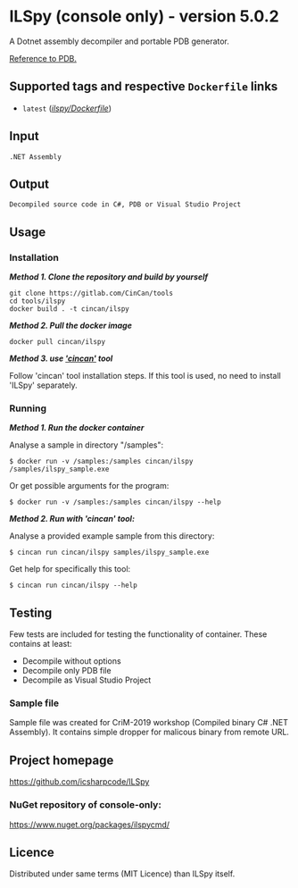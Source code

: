 # ILSpy (console only) - version 5.0.2

A Dotnet assembly decompiler and portable PDB generator. 

[Reference to PDB.](https://github.com/dotnet/core/blob/master/Documentation/diagnostics/portable_pdb.md)

## Supported tags and respective `Dockerfile` links

* `latest` 
([*ilspy/Dockerfile*](Dockerfile))


## Input

```
.NET Assembly
```

## Output

```
Decompiled source code in C#, PDB or Visual Studio Project
```

## Usage

### Installation

***Method 1. Clone the repository and build by yourself***

```
git clone https://gitlab.com/CinCan/tools
cd tools/ilspy
docker build . -t cincan/ilspy
```

***Method 2. Pull the docker image*** 

```
docker pull cincan/ilspy
```

***Method 3. use ['cincan'](https://gitlab.com/CinCan/cincan-command) tool*** 

Follow 'cincan' tool installation steps. If this tool is used, no need to install 'ILSpy' separately.

### Running

***Method 1. Run the docker container***

Analyse a sample in directory "/samples":  

`$ docker run -v /samples:/samples cincan/ilspy /samples/ilspy_sample.exe`

Or get possible arguments for the program:  

`$ docker run -v /samples:/samples cincan/ilspy --help`

***Method 2. Run with 'cincan' tool:***

Analyse a provided example sample from this directory:

`$ cincan run cincan/ilspy samples/ilspy_sample.exe`

Get help for specifically this tool:

`$ cincan run cincan/ilspy --help `

## Testing

Few tests are included for testing the functionality of container. These contains at least:

  * Decompile without options
  * Decompile only PDB file
  * Decompile as Visual Studio Project

### Sample file

Sample file was created for CriM-2019 workshop (Compiled binary C# .NET Assembly). It contains simple dropper for malicous binary from remote URL.

## Project homepage

https://github.com/icsharpcode/ILSpy

### NuGet repository of console-only:

https://www.nuget.org/packages/ilspycmd/

## Licence

Distributed under same terms (MIT Licence) than ILSpy itself.
